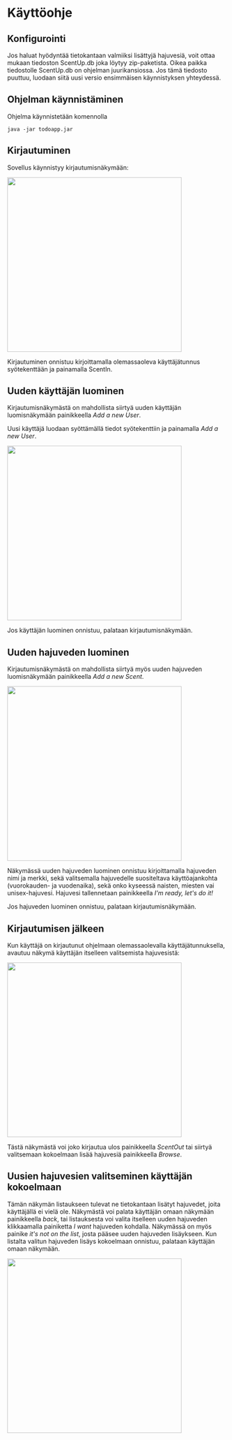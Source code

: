 # Käyttöohje


## Konfigurointi

Jos haluat hyödyntää tietokantaan valmiiksi lisättyjä hajuvesiä, voit ottaa mukaan tiedoston ScentUp.db joka löytyy zip-paketista. 
Oikea paikka tiedostolle ScentUp.db on ohjelman juurikansiossa. Jos tämä tiedosto puuttuu, luodaan siitä uusi versio ensimmäisen käynnistyksen yhteydessä.

## Ohjelman käynnistäminen

Ohjelma käynnistetään komennolla 

```
java -jar todoapp.jar
```

## Kirjautuminen

Sovellus käynnistyy kirjautumisnäkymään:

<img src="https://github.com/apndx/otm-harjoitustyo/blob/master/dokumentointi/kirjautumisnakyma.jpg" width="400">

Kirjautuminen onnistuu kirjoittamalla olemassaoleva käyttäjätunnus syötekenttään ja painamalla ScentIn.

## Uuden käyttäjän luominen

Kirjautumisnäkymästä on mahdollista siirtyä uuden käyttäjän luomisnäkymään painikkeella _Add a new User_.

Uusi käyttäjä luodaan syöttämällä tiedot syötekenttiin ja painamalla _Add a new User_.

<img src="https://github.com/apndx/otm-harjoitustyo/blob/master/dokumentointi/uusikayttaja.jpg" width="400">

Jos käyttäjän luominen onnistuu, palataan kirjautumisnäkymään.

## Uuden hajuveden luominen

Kirjautumisnäkymästä on mahdollista siirtyä myös uuden hajuveden luomisnäkymään painikkeella _Add a new Scent_.

<img src="https://github.com/apndx/otm-harjoitustyo/blob/master/dokumentointi/createscent.jpg" width="400">

Näkymässä uuden hajuveden luominen onnistuu kirjoittamalla hajuveden nimi ja merkki, sekä valitsemalla hajuvedelle suositeltava käyttöajankohta (vuorokauden- ja vuodenaika), sekä onko kyseessä naisten, miesten vai unisex-hajuvesi. Hajuvesi tallennetaan painikkeella _I'm ready, let's do it!_

Jos hajuveden luominen onnistuu, palataan kirjautumisnäkymään.

## Kirjautumisen jälkeen

Kun käyttäjä on kirjautunut ohjelmaan olemassaolevalla käyttäjätunnuksella, avautuu näkymä käyttäjän itselleen valitsemista hajuvesistä:

<img src="https://github.com/apndx/otm-harjoitustyo/blob/master/dokumentointi/loggedin.jpg" width="400">

Tästä näkymästä voi joko kirjautua ulos painikkeella _ScentOut_ tai siirtyä valitsemaan kokoelmaan lisää hajuvesiä painikkeella _Browse_.

## Uusien hajuvesien valitseminen käyttäjän kokoelmaan

Tämän näkymän listaukseen tulevat ne tietokantaan lisätyt hajuvedet, joita käyttäjällä ei vielä ole. Näkymästä voi palata käyttäjän omaan näkymään painikkeella  _back_, tai listauksesta voi valita itselleen uuden hajuveden klikkaamalla painiketta _I want_ hajuveden kohdalla. Näkymässä on myös painike _it's not on the list_, josta pääsee uuden hajuveden lisäykseen. Kun listalta valitun hajuveden lisäys kokoelmaan onnistuu, palataan käyttäjän omaan näkymään. 

<img src="https://github.com/apndx/otm-harjoitustyo/blob/master/dokumentointi/browse.jpg" width="400">

